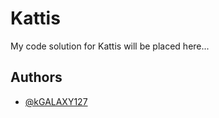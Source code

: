 # Kattis
My code solution for Kattis will be placed here...

## Authors

- [@kGALAXY127](https://www.github.com/GALAXY127)

  
